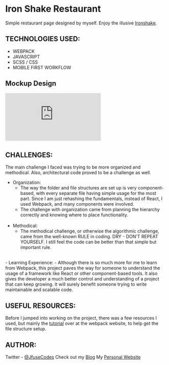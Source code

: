 # Iron Shake Restaurant
  
Simple restaurant page designed by myself. Enjoy the illusive [Ironshake](siteurl).

## TECHNOLOGIES USED:
- WEBPACK
- JAVASCRIPT
- SCSS / CSS
- MOBILE FIRST WORKFLOW

## Mockup Design
![Iron Shake Mockup](https://github.com/JfuseCodes/Designs/blob/main/iron-shake/design-mockup/mockup-design.pdf)

## CHALLENGES:
The main challenge I faced was trying to be more organized and methodical. Also, architectural code proved to be a challenge as well.

- Organization: 
  - The way the folder and file structures are set up is very component-based, with every separate file having simple usage for the most part. Since I am just rehashing the fundamentals, instead of React, I used Webpack, and many components were involved.
  - The challenge with organization came from planning the hierarchy correctly and knowing where to place functionality.
  <br>
- Methodical:
  - The methodical challenge, or otherwise the algorithmic challenge, came from the well-known RULE in coding. DRY - DON'T REPEAT YOURSELF. I still feel the code can be better than that simple but important rule.
<br>
- Learning Experience:
  - Although there is so much more for me to learn from Webpack, this project paves the way for someone to understand the usage of a framework like React or other component-based tools. It also gives the developer a much better control and understanding of a project that can keep growing. It will surely benefit someone trying to write maintainable and scalable code.
  
## USEFUL RESOURCES:
Before I jumped into working on the project, there was a few resources I used, but mainly the [tutorial](https://webpack.js.org/guides/getting-started) over at the webpack website, to help get the file structure setup.

## AUTHOR:
Twitter - [@JfuseCodes](https://www.twitter.com/JfuseCodes)
Check out my [Blog](https://blog.jfusedesigns.com)
My [Personal Website](https://jfusedesigns.com)



